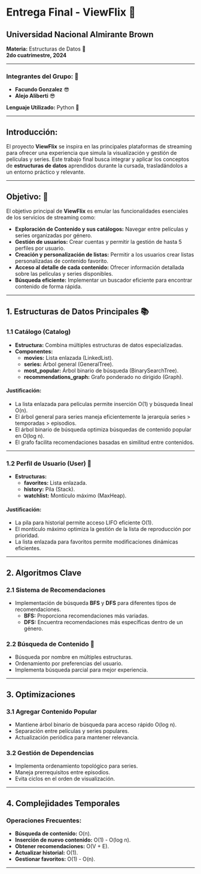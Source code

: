 # Entrega Final - ViewFlix :movie_camera:

## Universidad Nacional Almirante Brown  
**Materia:** Estructuras de Datos :floppy_disk:   
**2do cuatrimestre, 2024**

---

### Integrantes del Grupo:  :two_men_holding_hands:  
- **Facundo Gonzalez** :sunglasses: 
- **Alejo Aliberti** :sunglasses:

**Lenguaje Utilizado:** Python :snake:

---

## Introducción: 

El proyecto **ViewFlix** se inspira en las principales plataformas de streaming para ofrecer una experiencia que simula la visualización y gestión de películas y series. Este trabajo final busca integrar y aplicar los conceptos de **estructuras de datos** aprendidos durante la cursada, trasladándolos a un entorno práctico y relevante.

---

## Objetivo: :dart:

El objetivo principal de **ViewFlix** es emular las funcionalidades esenciales de los servicios de streaming como:

- **Exploración de Contenido y sus catálogos:** Navegar entre películas y series organizadas por género.  
- **Gestión de usuarios:** Crear cuentas y permitir la gestión de hasta 5 perfiles por usuario.  
- **Creación y personalización de listas:** Permitir a los usuarios crear listas personalizadas de contenido favorito.  
- **Acceso al detalle de cada contenido:** Ofrecer información detallada sobre las películas y series disponibles.  
- **Búsqueda eficiente:** Implementar un buscador eficiente para encontrar contenido de forma rápida.  

---

## 1. Estructuras de Datos Principales :books:

### 1.1 Catálogo (Catalog)

- **Estructura:** Combina múltiples estructuras de datos especializadas.  
- **Componentes:**
  - **movies:** Lista enlazada (LinkedList).  
  - **series:** Árbol general (GeneralTree).  
  - **most_popular:** Árbol binario de búsqueda (BinarySearchTree).  
  - **recommendations_graph:** Grafo ponderado no dirigido (Graph).  

#### Justificación:

- La lista enlazada para películas permite inserción O(1) y búsqueda lineal O(n).  
- El árbol general para series maneja eficientemente la jerarquía series > temporadas > episodios.  
- El árbol binario de búsqueda optimiza búsquedas de contenido popular en O(log n).  
- El grafo facilita recomendaciones basadas en similitud entre contenidos.  

---

### 1.2 Perfil de Usuario (User) :bust_in_silhouette:

- **Estructuras:**
  - **favorites:** Lista enlazada.  
  - **history:** Pila (Stack).  
  - **watchlist:** Montículo máximo (MaxHeap).  

#### Justificación:
- La pila para historial permite acceso LIFO eficiente O(1).  
- El montículo máximo optimiza la gestión de la lista de reproducción por prioridad.  
- La lista enlazada para favoritos permite modificaciones dinámicas eficientes.  

---

## 2. Algoritmos Clave

### 2.1 Sistema de Recomendaciones 
- Implementación de búsqueda **BFS** y **DFS** para diferentes tipos de recomendaciones.  
  - **BFS:** Proporciona recomendaciones más variadas.  
  - **DFS:** Encuentra recomendaciones más específicas dentro de un género.  

### 2.2 Búsqueda de Contenido :mag_right:
- Búsqueda por nombre en múltiples estructuras.  
- Ordenamiento por preferencias del usuario.  
- Implementa búsqueda parcial para mejor experiencia.  

---

## 3. Optimizaciones

### 3.1 Agregar Contenido Popular 
- Mantiene árbol binario de búsqueda para acceso rápido O(log n).  
- Separación entre películas y series populares.  
- Actualización periódica para mantener relevancia.  

### 3.2 Gestión de Dependencias
- Implementa ordenamiento topológico para series.  
- Maneja prerrequisitos entre episodios.  
- Evita ciclos en el orden de visualización.  

---

## 4. Complejidades Temporales

### Operaciones Frecuentes:
- **Búsqueda de contenido:** O(n).  
- **Inserción de nuevo contenido:** O(1) - O(log n).  
- **Obtener recomendaciones:** O(V + E).  
- **Actualizar historial:** O(1).  
- **Gestionar favoritos:** O(1) - O(n).  

---

  


